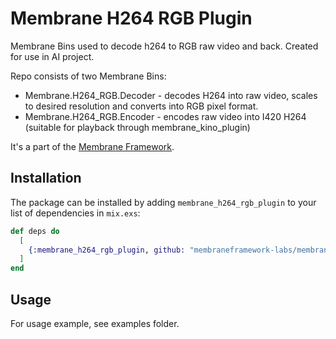 # Membrane H264 RGB Plugin

Membrane Bins used to decode h264 to RGB raw video and back. Created for use in AI project.

Repo consists of two Membrane Bins:
 - Membrane.H264_RGB.Decoder - decodes H264 into raw video, scales to desired resolution and converts into RGB pixel format.
 - Membrane.H264_RGB.Encoder - encodes raw video into I420 H264 (suitable for playback through membrane_kino_plugin)

It's a part of the [Membrane Framework](https://membrane.stream).

## Installation

The package can be installed by adding `membrane_h264_rgb_plugin` to your list of dependencies in `mix.exs`:

```elixir
def deps do
  [
    {:membrane_h264_rgb_plugin, github: "membraneframework-labs/membrane_h264_rgb_plugin", tag: "v0.2.1"}
  ]
end
```

## Usage

For usage example, see examples folder.
